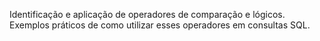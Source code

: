 Identificação e aplicação de operadores de comparação e lógicos.
Exemplos práticos de como utilizar esses operadores em consultas SQL.
